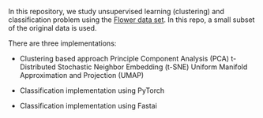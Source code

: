 In this repository, we study unsupervised learning (clustering) and classification problem using the [Flower data set](https://www.robots.ox.ac.uk/~vgg/data/flowers/). In this repo, a small subset of the original data is used.

There are three implementations:
* Clustering based approach
  Principle Component Analysis (PCA)
  t-Distributed Stochastic Neighbor Embedding (t-SNE)
  Uniform Manifold Approximation and Projection (UMAP)
  
* Classification implementation using PyTorch

* Classification implementation using Fastai

  

